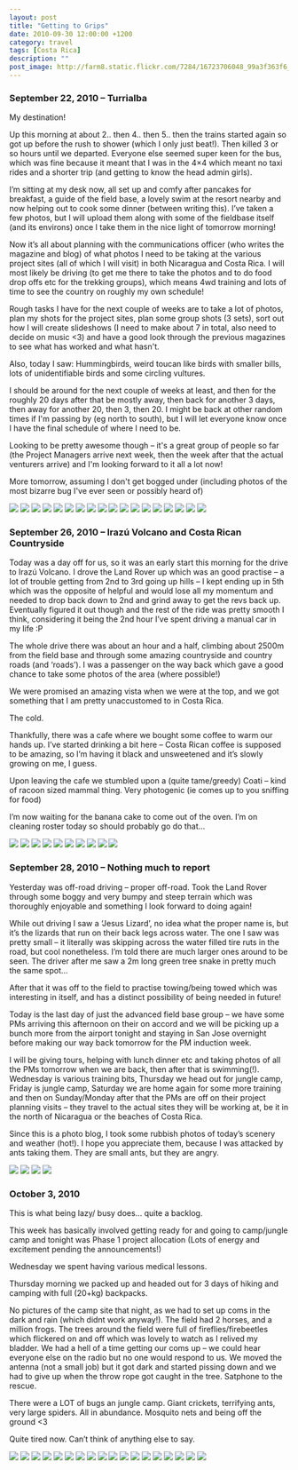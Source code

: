 ```yaml
---
layout: post
title: "Getting to Grips"
date: 2010-09-30 12:00:00 +1200
category: travel
tags: [Costa Rica]
description: ""
post_image: http://farm8.static.flickr.com/7284/16723706048_99a3f363f6_o.jpg
---
```

### September 22, 2010 – Turrialba

My destination!

Up this morning at about 2.. then 4.. then 5.. then the trains started
again so got up before the rush to shower (which I only just beat!).
Then killed 3 or so hours until we departed. Everyone else seemed super
keen for the bus, which was fine because it meant that I was in the 4×4
which meant no taxi rides and a shorter trip (and getting to know the
head admin girls).

I’m sitting at my desk now, all set up and comfy after pancakes for
breakfast, a guide of the field base, a lovely swim at the resort nearby
and now helping out to cook some dinner (between writing this). I’ve
taken a few photos, but I will upload them along with some of the
fieldbase itself (and its environs) once I take them in the nice light
of tomorrow morning!

Now it’s all about planning with the communications officer (who writes
the magazine and blog) of what photos I need to be taking at the various
project sites (all of which I will visit) in both Nicaragua and Costa
Rica. I will most likely be driving (to get me there to take the photos
and to do food drop offs etc for the trekking groups), which means 4wd
training and lots of time to see the country on roughly my own schedule!

Rough tasks I have for the next couple of weeks are to take a lot of
photos, plan my shots for the project sites, plan some group shots (3
sets), sort out how I will create slideshows (I need to make about 7 in
total, also need to decide on music &lt;3) and have a good look through
the previous magazines to see what has worked and what hasn't.

Also, today I saw: Hummingbirds, weird toucan like birds with smaller
bills, lots of unidentifiable birds and some circling vultures.

I should be around for the next couple of weeks at least, and then for
the roughly 20 days after that be mostly away, then back for another 3
days, then away for another 20, then 3, then 20. I might be back at
other random times if I'm passing by (eg north to south), but I will let
everyone know once I have the final schedule of where I need to be.

Looking to be pretty awesome though – it's a great group of people so
far (the Project Managers arrive next week, then the week after that the
actual venturers arrive) and I'm looking forward to it all a lot now!

More tomorrow, assuming I don't get bogged under (including photos of
the most bizarre bug I've ever seen or possibly heard of)

[![](http://farm9.static.flickr.com/8688/16725149879_c08731a938_c.jpg)](http://farm9.static.flickr.com/8688/16725149879_90a2251f57_o.jpg)
[![](http://farm9.static.flickr.com/8723/16704003817_1d8157e756_c.jpg)](http://farm9.static.flickr.com/8723/16704003817_db2827bfa5_o.jpg)
[![](http://farm8.static.flickr.com/7609/16723915880_2be36c4da1_c.jpg)](http://farm8.static.flickr.com/7609/16723915880_46fc3c39bd_o.jpg)
[![](http://farm8.static.flickr.com/7592/16911333555_8dfde0214b_c.jpg)](http://farm8.static.flickr.com/7592/16911333555_f9a1b5814e_o.jpg)
[![](http://farm9.static.flickr.com/8730/16723915560_8ef2c08b76_c.jpg)](http://farm9.static.flickr.com/8730/16723915560_801bb0615b_o.jpg)
[![](http://farm9.static.flickr.com/8726/16725148549_2b99dcfa89_c.jpg)](http://farm9.static.flickr.com/8726/16725148549_6ffe84a8a2_o.jpg)
[![](http://farm8.static.flickr.com/7623/16911333415_9c3fea863f_c.jpg)](http://farm8.static.flickr.com/7623/16911333415_86483b3fb2_o.jpg)
[![](http://farm8.static.flickr.com/7284/16911332205_8d07468d09_c.jpg)](http://farm8.static.flickr.com/7284/16911332205_67437e8d05_o.jpg)
[![](http://farm8.static.flickr.com/7597/16723914440_4c743d311a_c.jpg)](http://farm8.static.flickr.com/7597/16723914440_f385edc410_o.jpg)
[![](http://farm8.static.flickr.com/7622/16911331555_b5359c6932_c.jpg)](http://farm8.static.flickr.com/7622/16911331555_9b9748bf31_o.jpg)
[![](http://farm8.static.flickr.com/7629/16291313533_9c6abe56bd_c.jpg)](http://farm8.static.flickr.com/7629/16291313533_d083de17a1_o.jpg)
[![](http://farm8.static.flickr.com/7622/16885429726_45ea06a70a_c.jpg)](http://farm8.static.flickr.com/7622/16885429726_8951584d4e_o.jpg)
[![](http://farm9.static.flickr.com/8706/16911330405_ee85397aee_c.jpg)](http://farm9.static.flickr.com/8706/16911330405_80be11a0e0_o.jpg)
[![](http://farm8.static.flickr.com/7597/16885429266_35174f22e9_c.jpg)](http://farm8.static.flickr.com/7597/16885429266_a07ff8f3cd_o.jpg)
[![](http://farm8.static.flickr.com/7618/16910323461_574a15ddff_c.jpg)](http://farm8.static.flickr.com/7618/16910323461_9cd6dd859d_o.jpg)
[![](http://farm8.static.flickr.com/7643/16288949654_d032de5378_c.jpg)](http://farm8.static.flickr.com/7643/16288949654_33e96a7c09_o.jpg)
[![](http://farm9.static.flickr.com/8689/16288949324_0bd4233049_c.jpg)](http://farm9.static.flickr.com/8689/16288949324_d6709c8dee_o.jpg)
[![](http://farm9.static.flickr.com/8695/16910322791_16b88b4212_c.jpg)](http://farm9.static.flickr.com/8695/16910322791_e800b5744e_o.jpg)

### September 26, 2010 – Irazú Volcano and Costa Rican Countryside

Today was a day off for us, so it was an early start this morning for
the drive to Irazú Volcano. I drove the Land Rover up which was an good
practise – a lot of trouble getting from 2nd to 3rd going up hills – I
kept ending up in 5th which was the opposite of helpful and would lose
all my momentum and needed to drop back down to 2nd and grind away to
get the revs back up. Eventually figured it out though and the rest of
the ride was pretty smooth I think, considering it being the 2nd hour
I’ve spent driving a manual car in my life :P

The whole drive there was about an hour and a half, climbing about 2500m
from the field base and through some amazing countryside and country
roads (and ‘roads’). I was a passenger on the way back which gave a good
chance to take some photos of the area (where possible!)

We were promised an amazing vista when we were at the top, and we got
something that I am pretty unaccustomed to in Costa Rica.

The cold.

Thankfully, there was a cafe where we bought some coffee to warm our
hands up. I’ve started drinking a bit here – Costa Rican coffee is
supposed to be amazing, so I’m having it black and unsweetened and it’s
slowly growing on me, I guess.

Upon leaving the cafe we stumbled upon a (quite tame/greedy) Coati –
kind of racoon sized mammal thing. Very photogenic (ie comes up to you
sniffing for food)

I’m now waiting for the banana cake to come out of the oven. I’m on
cleaning roster today so should probably go do that…

[![](http://farm8.static.flickr.com/7633/16291311493_2b061a40aa_c.jpg)](http://farm8.static.flickr.com/7633/16291311493_6140aa49ee_o.jpg)
[![](http://farm8.static.flickr.com/7634/16911328645_1a33df5b98_c.jpg)](http://farm8.static.flickr.com/7634/16911328645_a45a11c0c0_o.jpg)
[![](http://farm9.static.flickr.com/8745/16910077212_8f75a3e262_c.jpg)](http://farm9.static.flickr.com/8745/16910077212_062667f63c_o.jpg)
[![](http://farm8.static.flickr.com/7613/16291311093_76cc2ecd29_c.jpg)](http://farm8.static.flickr.com/7613/16291311093_1ddde42f66_o.jpg)
[![](http://farm8.static.flickr.com/7610/16288948604_6cd7f70472_c.jpg)](http://farm8.static.flickr.com/7610/16288948604_d5e807fdd3_o.jpg)
[![](http://farm8.static.flickr.com/7645/16885427966_b26f16cffb_c.jpg)](http://farm8.static.flickr.com/7645/16885427966_c3c84e6fa0_o.jpg)
[![](http://farm9.static.flickr.com/8695/16288948304_77ea977e35_c.jpg)](http://farm9.static.flickr.com/8695/16288948304_79fdc9106f_o.jpg)
[![](http://farm8.static.flickr.com/7618/16725143649_c7e2ee6b8e_c.jpg)](http://farm8.static.flickr.com/7618/16725143649_1ac1e4beed_o.jpg)
[![](http://farm8.static.flickr.com/7619/16910321611_84049fb99d_c.jpg)](http://farm8.static.flickr.com/7619/16910321611_2405b05d1a_o.jpg)
[![](http://farm8.static.flickr.com/7593/16911327075_dd1ed7d72e_c.jpg)](http://farm8.static.flickr.com/7593/16911327075_a770cdeb51_o.jpg)

### September 28, 2010 – Nothing much to report

Yesterday was off-road driving – proper off-road. Took the Land Rover
through some boggy and very bumpy and steep terrain which was thoroughly
enjoyable and something I look forward to doing again!

While out driving I saw a ‘Jesus Lizard’, no idea what the proper name
is, but it’s the lizards that run on their back legs across water. The
one I saw was pretty small – it literally was skipping across the water
filled tire ruts in the road, but cool nonetheless. I’m told there are
much larger ones around to be seen. The driver after me saw a 2m long
green tree snake in pretty much the same spot…

After that it was off to the field to practise towing/being towed which
was interesting in itself, and has a distinct possibility of being
needed in future!

Today is the last day of just the advanced field base group – we have
some PMs arriving this afternoon on their on accord and we will be
picking up a bunch more from the airport tonight and staying in San Jose
overnight before making our way back tomorrow for the PM induction week.

I will be giving tours, helping with lunch dinner etc and taking photos
of all the PMs tomorrow when we are back, then after that is
swimming(!). Wednesday is various training bits, Thursday we head out
for jungle camp, Friday is jungle camp, Saturday we are home again for
some more training and then on Sunday/Monday after that the PMs are off
on their project planning visits – they travel to the actual sites they
will be working at, be it in the north of Nicaragua or the beaches of
Costa Rica.

Since this is a photo blog, I took some rubbish photos of today’s
scenery and weather (hot!). I hope you appreciate them, because I was
attacked by ants taking them. They are small ants, but they are angry.

[![](http://farm9.static.flickr.com/8702/16723657368_b46559ab69_c.jpg)](http://farm9.static.flickr.com/8702/16723657368_a486a6a5b9_o.jpg)
[![](http://farm9.static.flickr.com/8722/16703997457_7c3928a1b2_c.jpg)](http://farm9.static.flickr.com/8722/16703997457_87d5877208_o.jpg)
[![](http://farm9.static.flickr.com/8702/16723909180_a3dae23b72_c.jpg)](http://farm9.static.flickr.com/8702/16723909180_73c6b05412_o.jpg)
[![](http://farm8.static.flickr.com/7592/16910320221_35d471460d_c.jpg)](http://farm8.static.flickr.com/7592/16910320221_0eaeec2b27_o.jpg)

### October 3, 2010

This is what being lazy/ busy does… quite a backlog.

This week has basically involved getting ready for and going to
camp/jungle camp and tonight was Phase 1 project allocation (Lots of
energy and excitement pending the announcements!)

Wednesday we spent having various medical lessons.

Thursday morning we packed up and headed out for 3 days of hiking and
camping with full (20+kg) backpacks.

No pictures of the camp site that night, as we had to set up coms in the
dark and rain (which didnt work anyway!). The field had 2 horses, and a
million frogs. The trees around the field were full of
fireflies/firebeetles which flickered on and off which was lovely to
watch as I relived my bladder. We had a hell of a time getting our coms
up – we could hear everyone else on the radio but no one would respond
to us. We moved the antenna (not a small job) but it got dark and
started pissing down and we had to give up when the throw rope got
caught in the tree. Satphone to the rescue.

There were a LOT of bugs an jungle camp. Giant crickets, terrifying
ants, very large spiders. All in abundance. Mosquito nets and being off
the ground &lt;3

Quite tired now. Can’t think of anything else to say.

[![](http://farm9.static.flickr.com/8745/16703996527_a384fcdd33_c.jpg)](http://farm9.static.flickr.com/8745/16703996527_f9ffcfd6f1_o.jpg)
[![](http://farm9.static.flickr.com/8687/16291308003_c870296381_c.jpg)](http://farm9.static.flickr.com/8687/16291308003_b26066329b_o.jpg)
[![](http://farm9.static.flickr.com/8704/16291307753_e3dde9b0db_c.jpg)](http://farm9.static.flickr.com/8704/16291307753_532b713956_o.jpg)
[![](http://farm8.static.flickr.com/7647/16703995717_0c104609e7_c.jpg)](http://farm8.static.flickr.com/7647/16703995717_356e695c15_o.jpg)
[![](http://farm8.static.flickr.com/7287/16723907320_9ebd32aea9_c.jpg)](http://farm8.static.flickr.com/7287/16723907320_2a5607e405_o.jpg)
[![](http://farm9.static.flickr.com/8740/16725140179_5173dbdcb5_c.jpg)](http://farm9.static.flickr.com/8740/16725140179_9cf62e9f1f_o.jpg)
[![](http://farm8.static.flickr.com/7283/16885423426_6eb05ec7ff_c.jpg)](http://farm8.static.flickr.com/7283/16885423426_5c00073b7b_o.jpg)
[![](http://farm8.static.flickr.com/7617/16725139899_5f470cb860_c.jpg)](http://farm8.static.flickr.com/7617/16725139899_864a7efd43_o.jpg)
[![](http://farm9.static.flickr.com/8753/16291306423_386615e810_c.jpg)](http://farm9.static.flickr.com/8753/16291306423_9b3d56d8d6_o.jpg)
[![](http://farm9.static.flickr.com/8738/16288943554_bf792543ee_c.jpg)](http://farm9.static.flickr.com/8738/16288943554_6a5bd91d4d_o.jpg)
[![](http://farm8.static.flickr.com/7614/16911322945_a5b768d9b5_c.jpg)](http://farm8.static.flickr.com/7614/16911322945_f4113b367c_o.jpg)
[![](http://farm9.static.flickr.com/8706/16291305593_b54676d41d_c.jpg)](http://farm9.static.flickr.com/8706/16291305593_ffbdd09c8a_o.jpg)
[![](http://farm8.static.flickr.com/7618/16291305393_c73ee82af7_c.jpg)](http://farm8.static.flickr.com/7618/16291305393_265169a126_o.jpg)
[![](http://farm9.static.flickr.com/8746/16885421666_543d494752_c.jpg)](http://farm9.static.flickr.com/8746/16885421666_287bd71d11_o.jpg)
[![](http://farm8.static.flickr.com/7634/16703992937_0911411fbc_c.jpg)](http://farm8.static.flickr.com/7634/16703992937_ca218cdd5a_o.jpg)
[![](http://farm9.static.flickr.com/8735/16911334685_4d7bf64026_c.jpg)](http://farm9.static.flickr.com/8735/16911334685_00b6f1c3ff_o.jpg)
[![](http://farm8.static.flickr.com/7655/16723917000_d8cc319160_c.jpg)](http://farm8.static.flickr.com/7655/16723917000_7758922b75_o.jpg)
[![](http://farm9.static.flickr.com/8748/16288953994_c5b72c1dc7_c.jpg)](http://farm9.static.flickr.com/8748/16288953994_21ab5a71c2_o.jpg)
